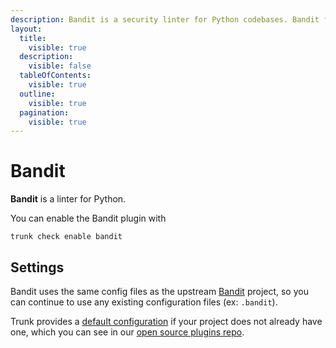 ```yaml
---
description: Bandit is a security linter for Python codebases. Bandit flags problems like hard-coded passwords, injection vulnerabilities, and the use of insecure libraries.
layout:
  title:
    visible: true
  description:
    visible: false
  tableOfContents:
    visible: true
  outline:
    visible: true
  pagination:
    visible: true
---
```


# Bandit

**Bandit** is a linter for Python.

You can enable the Bandit plugin with

```shell
trunk check enable bandit
```

## Settings


Bandit uses the same config files as the
upstream [Bandit](https://github.com/PyCQA/bandit) project, so you can continue to use any
existing configuration files (ex: `.bandit`).
    

Trunk provides a [default configuration](https://github.com/trunk-io/plugins/tree/main/linters/bandit) if your project does not already have one,
which you can see in our [open source plugins repo](https://github.com/trunk-io/plugins/tree/main).
